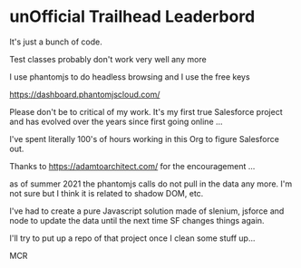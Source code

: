 # unOfficial Trailhead Leaderbord 

It's just a bunch of code.

Test classes probably don't work very well any more

I use phantomjs to do headless browsing and I use the free keys 

https://dashboard.phantomjscloud.com/

Please don't be to critical of my work. It's my first true Salesforce project and has evolved over the years since first going online ...

I've spent literally 100's of hours working in this Org to figure Salesforce out.

Thanks to https://adamtoarchitect.com/ for the encouragement ...

as of summer 2021 the phantomjs calls do not pull in the data any more. I'm not sure but I think it is related to shadow DOM, etc.

I've had to create a pure Javascript solution made of slenium, jsforce and node to update the data until the next time SF changes things again.

I'll try to put up a repo of that project once I clean some stuff up...

MCR





